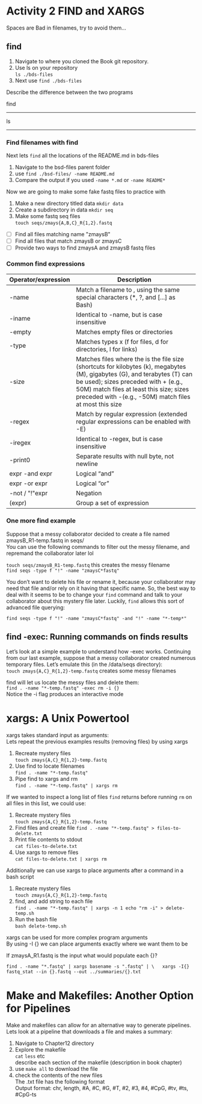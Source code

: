 # Activity 2 FIND and XARGS  
Spaces are Bad in filenames, try to avoid them...  

## find  

1. Navigate to where you cloned the Book git repository.  
2. Use ls on your repository  
	`ls ./bds-files`  
3. Next use `find ./bds-files`  

Describe the difference between the two programs  

find  

---  

ls  

---  


### Find filenames with find  

Next lets `find` all the locations of the README.md in bds-files  

1. Navigate to the bsd-files parent folder  
2. use `find ./bsd-files/ -name README.md`  
3. Compare the output if you used `-name *.md` or `-name README*`  

Now we are going to make some fake fastq files to practice with  
1. Make a new directory titled data `mkdir data`  
2. Create a subdirectory in data `mkdir seq`  
3. Make some fastq seq files  
	`touch seqs/zmays{A,B,C}_R{1,2}.fastq`  
	
- [ ] Find all files matching name "zmaysB"  
- [ ] Find all files that match zmaysB or zmaysC  
- [ ] Provide two ways to find zmaysA and zmaysB fastq files  

### Common find expressions  
| Operator/expression | Description |
|--- | --- |  
| -name <pattern> | Match a filename to <pattern>, using the same special characters (*, ?, and [...] as Bash) |
| -iname <pattern> | Identical to -name, but is case insensitive |
| -empty | Matches empty files or directories |
| -type <x> | Matches types x (f for files, d for directories, l for links) |
| -size <size> | Matches files where the <size> is the file size (shortcuts for kilobytes (k), megabytes (M), gigabytes (G), and terabytes (T) can be used); sizes preceded with + (e.g., 50M) match files at least this size; sizes preceded with -(e.g., -50M) match files at most this size |
| -regex | Match by regular expression (extended regular expressions can be enabled with -E) |
| -iregex | Identical to -regex, but is case insensitive |
| -print0 | Separate results with null byte, not newline |
| expr -and expr | Logical “and” |
| expr -or expr | Logical “or” |
| -not / "!"expr | Negation |
| (expr) | Group a set of expression |  

### One more find example  


Suppose that a messy collaborator decided to create a file named zmaysB_R1-temp.fastq in seqs/  
You can use the following commands to filter out the messy filename, and repremand the collaborator later lol  

`touch seqs/zmaysB_R1-temp.fastq` this creates the messy filename  
`find seqs -type f "!" -name "zmaysC*fastq"`  

You don’t want to delete his file or rename it, because your collaborator may  
need that file and/or rely on it having that specific name. So, the best way to  
deal with it seems to be to change your `find` command and talk to your  
collaborator about this mystery file later. Luckily, `find` allows this sort of  
advanced file querying:  

`find seqs -type f "!" -name "zmaysC*fastq" -and "!" -name "*-temp*"`  



## find -exec: Running commands on finds results  

Let’s look at a simple example to understand how -exec works. Continuing  
from our last example, suppose that a messy collaborator created numerous  
temporary files. Let’s emulate this (in the /data/seqs directory):  
`touch zmays{A,C}_R{1,2}-temp.fastq` creates some messy filenames  

find will let us locate the messy files and delete them:  
`find . -name "*-temp.fastq" -exec rm -i {} `  
Notice the -i flag produces an interactive mode  


# xargs: A Unix Powertool  

xargs takes standard input as arguments:  
Lets repeat the previous examples results (removing files) by using xargs  
1. Recreate mystery files  
	`touch zmays{A,C}_R{1,2}-temp.fastq`  
2. Use find to locate filenames  
	`find . -name "*-temp.fastq"`  
3. Pipe find to xargs and rm  
	`find . -name "*-temp.fastq" | xargs rm`  
	
If we wanted to inspect a long list of files `find` returns before running `rm` on  
all files in this list, we could use:  

1. Recreate mystery files  
	`touch zmays{A,C}_R{1,2}-temp.fastq`
2. Find files and create file
	`find . -name "*-temp.fastq" > files-to-delete.txt`  
3. Print file contents to stdout  
	`cat files-to-delete.txt`  
4. Use xargs to remove files  
	`cat files-to-delete.txt | xargs rm`  


Additionally we can use xargs to place arguments after a command in a bash script  
1. Recreate mystery files  
	`touch zmays{A,C}_R{1,2}-temp.fastq`  
2. find, and add string to each file  
	`find . -name "*-temp.fastq" | xargs -n 1 echo "rm -i" > delete-temp.sh`  
3. Run the bash file  
	`bash delete-temp.sh`  

xargs can be used for more complex program arguments  
By using -I {} we can place arguments exactly where we want them to be  

If zmaysA_R1.fastq is the input what would populate each {}?  

`find . -name "*.fastq" | xargs basename -s ".fastq" | \  
xargs -I{} fastq_stat --in {}.fastq --out ../summaries/{}.txt`  


# Make and Makefiles: Another Option for Pipelines  
Make and makefiles can allow for an alternative way to generate pipelines.  
Lets look at a pipeline that downloads a file and makes a summary:  
1. Navigate to Chapter12 directory  
2. Explore the makefile  
	`cat` `less` etc  
	describe each section of the makefile (description in book chapter)  
3. use `make all` to download the file  
4. check the contents of the new files  
	The .txt file has the following format  
Output format: chr, length, #A, #C, #G, #T, #2, #3, #4, #CpG, #tv, #ts, #CpG-ts  




























